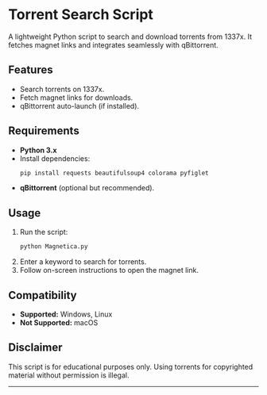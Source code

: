 # Torrent Search Script

A lightweight Python script to search and download torrents from 1337x. It fetches magnet links and integrates seamlessly with qBittorrent.

## Features
- Search torrents on 1337x.
- Fetch magnet links for downloads.
- qBittorrent auto-launch (if installed).

## Requirements
- **Python 3.x**
- Install dependencies:
  ```bash
  pip install requests beautifulsoup4 colorama pyfiglet
  ```
- **qBittorrent** (optional but recommended).

## Usage
1. Run the script:
   ```bash
   python Magnetica.py
   ```
2. Enter a keyword to search for torrents.
3. Follow on-screen instructions to open the magnet link.

## Compatibility
- **Supported:** Windows, Linux
- **Not Supported:** macOS

## Disclaimer
This script is for educational purposes only. Using torrents for copyrighted material without permission is illegal.

---
